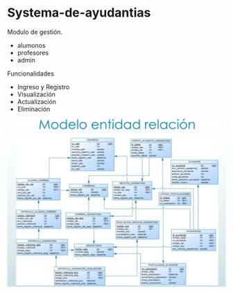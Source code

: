 # Systema-de-ayudantias

Modulo de gestión.

- alumonos
- profesores
- admin

Funcionalidades

- Ingreso y Registro
- Visualización
- Actualización
- Eliminación

![plot](https://github.com/ChristopherMaur/Systema-de-ayudantias/blob/main/MER2.png)
